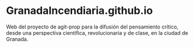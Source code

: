 # GranadaIncendiaria.github.io
Web del proyecto de agit-prop para la difusión del pensamiento crítico, desde una perspectiva científica, revolucionaria y de clase, en la ciudad de Granada.
